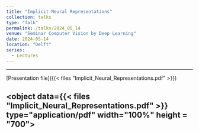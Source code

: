 ```yaml
---
title: "Implicit Neural Representations"
collection: talks
type: "Talk"
permalink: /talks/2024_05_14
venue: "Seminar Computer Vision by Deep Learning"
date: 2024-05-14
location: "Delft"
series:
  - Lectures
---
```


---
[Presentation file]({{< files "Implicit_Neural_Representations.pdf" >}}) <br />

<object data={{< files "Implicit_Neural_Representations.pdf" >}} type="application/pdf" width="100%" height = "700"> 
</object>
---
